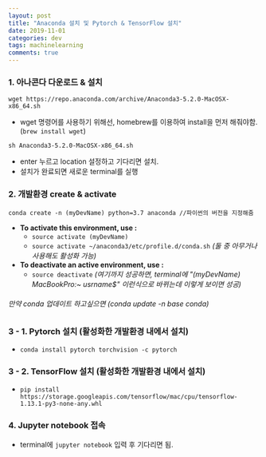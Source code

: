 ```yaml
---
layout: post
title: "Anaconda 설치 및 Pytorch & TensorFlow 설치"
date: 2019-11-01
categories: dev
tags: machinelearning
comments: true
---
```


### **1. 아나콘다 다운로드 & 설치**
`wget https://repo.anaconda.com/archive/Anaconda3-5.2.0-MacOSX-x86_64.sh`
- wget 명령어를 사용하기 위해선, homebrew를 이용하여 install을 먼저 해줘야함. (`brew install wget`)

`sh Anaconda3-5.2.0-MacOSX-x86_64.sh`
- enter 누르고 location 설정하고 기다리면 설치.
- 설치가 완료되면 새로운 terminal를 실행

### **2. 개발환경 create & activate**
`conda create -n (myDevName) python=3.7 anaconda //파이썬의 버전을 지정해줌`
- **To activate this environment, use :**
    - `source activate (myDevName)`
    - `source activate ~/anaconda3/etc/profile.d/conda.sh`
    *(둘 중 아무거나 사용해도 활성화 가능)*
- **To deactivate an active environment, use :**
    - `source deactivate`
*(여기까지 성공하면, terminal에 "(myDevName) MacBookPro:~ usrname$" 이런식으로 바뀌는데 이렇게 보이면 성공)*
###### 만약 conda 업데이트 하고싶으면 (conda update -n base conda)

### **3 - 1. Pytorch 설치 (활성화한 개발환경 내에서 설치)**
- `conda install pytorch torchvision -c pytorch`

### **3 - 2. TensorFlow 설치 (활성화한 개발환경 내에서 설치)**
- `pip install https://storage.googleapis.com/tensorflow/mac/cpu/tensorflow-1.13.1-py3-none-any.whl`

### **4. Jupyter notebook 접속**
- terminal에 `jupyter notebook` 입력 후 기다리면 됨.
